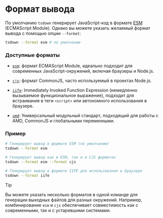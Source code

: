 # Формат вывода

По умолчанию `tsdown` генерирует JavaScript-код в формате [ESM](https://nodejs.org/api/esm.html) (ECMAScript Module). Однако вы можете указать желаемый формат вывода с помощью опции `--format`:

```bash
tsdown --format esm # по умолчанию
```

### Доступные форматы

- [`esm`](https://nodejs.org/api/esm.html): формат ECMAScript Module, идеально подходит для современных JavaScript-окружений, включая браузеры и Node.js.
- [`cjs`](https://nodejs.org/api/modules.html): формат CommonJS, часто используемый в проектах Node.js.
- [`iife`](https://developer.mozilla.org/ru/docs/Glossary/IIFE): Immediately Invoked Function Expression (немедленно вызываемое функциональное выражение), подходит для встраивания в теги `<script>` или автономного использования в браузере.

- [`umd`](https://github.com/umdjs/umd): Универсальный модульный стандарт, подходящий для работы с AMD, CommonJS и глобальными переменными.

### Пример

```bash
# Генерирует вывод в формате ESM (по умолчанию)
tsdown --format esm

# Генерирует вывод как в ESM, так и в CJS форматах
tsdown --format esm --format cjs

# Генерирует вывод в формате IIFE для использования в браузере
tsdown --format iife
```

> [!TIP]
> Вы можете указать несколько форматов в одной команде для генерации выходных файлов для разных окружений. Например, комбинирование `esm` и `cjs` обеспечивает совместимость как с современными, так и с устаревшими системами.

